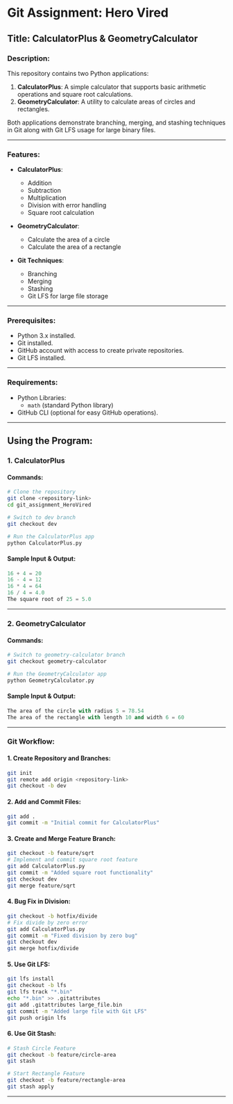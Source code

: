 # Git Assignment: Hero Vired

## Title: CalculatorPlus & GeometryCalculator

### Description:
This repository contains two Python applications:
1. **CalculatorPlus**: A simple calculator that supports basic arithmetic operations and square root calculations.
2. **GeometryCalculator**: A utility to calculate areas of circles and rectangles.

Both applications demonstrate branching, merging, and stashing techniques in Git along with Git LFS usage for large binary files.

---

### Features:
- **CalculatorPlus**:
  - Addition
  - Subtraction
  - Multiplication
  - Division with error handling
  - Square root calculation
  
- **GeometryCalculator**:
  - Calculate the area of a circle
  - Calculate the area of a rectangle
  
- **Git Techniques**:
  - Branching
  - Merging
  - Stashing
  - Git LFS for large file storage

---

### Prerequisites:
- Python 3.x installed.
- Git installed.
- GitHub account with access to create private repositories.
- Git LFS installed.

---

### Requirements:
- Python Libraries:
  - `math` (standard Python library)
- GitHub CLI (optional for easy GitHub operations).

---

## Using the Program:

### **1. CalculatorPlus**

#### Commands:
```bash
# Clone the repository
git clone <repository-link>
cd git_assignment_HeroVired

# Switch to dev branch
git checkout dev

# Run the CalculatorPlus app
python CalculatorPlus.py
```

#### Sample Input & Output:
```python
16 + 4 = 20
16 - 4 = 12
16 * 4 = 64
16 / 4 = 4.0
The square root of 25 = 5.0
```

---

### **2. GeometryCalculator**

#### Commands:
```bash
# Switch to geometry-calculator branch
git checkout geometry-calculator

# Run the GeometryCalculator app
python GeometryCalculator.py
```

#### Sample Input & Output:
```python
The area of the circle with radius 5 = 78.54
The area of the rectangle with length 10 and width 6 = 60
```

---

### Git Workflow:

#### 1. Create Repository and Branches:
```bash
git init
git remote add origin <repository-link>
git checkout -b dev
```

#### 2. Add and Commit Files:
```bash
git add .
git commit -m "Initial commit for CalculatorPlus"
```

#### 3. Create and Merge Feature Branch:
```bash
git checkout -b feature/sqrt
# Implement and commit square root feature
git add CalculatorPlus.py
git commit -m "Added square root functionality"
git checkout dev
git merge feature/sqrt
```

#### 4. Bug Fix in Division:
```bash
git checkout -b hotfix/divide
# Fix divide by zero error
git add CalculatorPlus.py
git commit -m "Fixed division by zero bug"
git checkout dev
git merge hotfix/divide
```

#### 5. Use Git LFS:
```bash
git lfs install
git checkout -b lfs
git lfs track "*.bin"
echo "*.bin" >> .gitattributes
git add .gitattributes large_file.bin
git commit -m "Added large file with Git LFS"
git push origin lfs
```

#### 6. Use Git Stash:
```bash
# Stash Circle Feature
git checkout -b feature/circle-area
git stash

# Start Rectangle Feature
git checkout -b feature/rectangle-area
git stash apply
```

---
